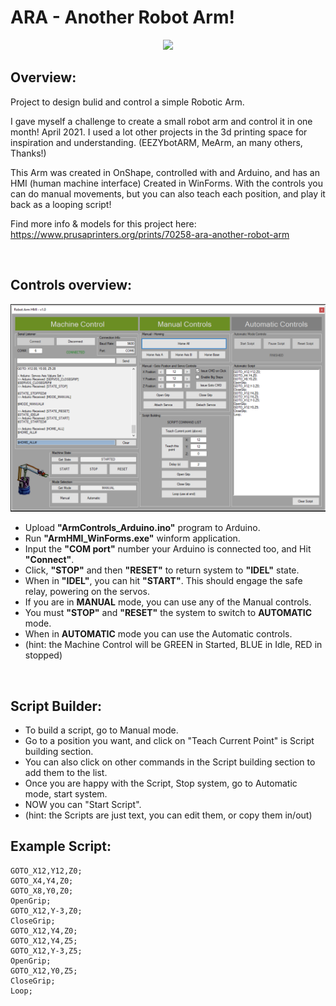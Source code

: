 # ARA - Another Robot Arm!

<p align="center">
  <img width="600" src="Media\cover.jpg">
</p>



## Overview:
Project to design bulid and control a simple Robotic Arm.

I gave myself a challenge to create a small robot arm and control it in one month! April 2021.
I used a lot other projects in the 3d printing space for inspiration and understanding. (EEZYbotARM, MeArm, an many others, Thanks!)

This Arm was created in OnShape, controlled with and Arduino, and has an HMI (human machine interface) Created in WinForms.
With the controls you can do manual movements, but you can also teach each position, and play it back as a looping script!

Find more info & models for this project here: 
https://www.prusaprinters.org/prints/70258-ara-another-robot-arm


&nbsp;

## Controls overview:

<p align="center">
  <img width="600" src="Media\hmi.png">
</p>

* Upload **"ArmControls_Arduino.ino"** program to Arduino.
* Run **"ArmHMI_WinForms.exe"** winform application.
* Input the **"COM port"** number your Arduino is connected too, and Hit **"Connect"**.
* Click, **"STOP"** and then **"RESET"** to return system to **"IDEL"** state.
* When in **"IDEL"**, you can hit **"START"**. This should engage the safe relay, powering on the servos.
* If you are in **MANUAL** mode, you can use any of the Manual controls.
* You must **"STOP"** and **"RESET"** the system to switch to **AUTOMATIC** mode.
* When in **AUTOMATIC** mode you can use the Automatic controls.
* (hint: the Machine Control will be GREEN in Started, BLUE in Idle, RED in stopped)

&nbsp;

## Script Builder:
* To build a script, go to Manual mode.
* Go to a position you want, and click on "Teach Current Point" is Script building section.
* You can also click on other commands in the Script building section to add them to the list.
* Once you are happy with the Script, Stop system, go to Automatic mode, start system.
* NOW you can "Start Script".
* (hint: the Scripts are just text, you can edit them, or copy them in/out)

## Example Script:
```
GOTO_X12,Y12,Z0;
GOTO_X4,Y4,Z0;
GOTO_X8,Y0,Z0;
OpenGrip;
GOTO_X12,Y-3,Z0;
CloseGrip;
GOTO_X12,Y4,Z0;
GOTO_X12,Y4,Z5;
GOTO_X12,Y-3,Z5;
OpenGrip;
GOTO_X12,Y0,Z5;
CloseGrip;
Loop;
```
